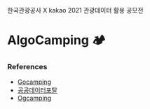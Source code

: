 한국관광공사 X kakao 2021 관광데이터 활용 공모전
# AlgoCamping 🏕


### References
  - [Gocamping](https://www.gocamping.or.kr/)
  - [공공데이터포탈](https://api.visitkorea.or.kr/main.do)
  - [Ogcamping](https://www.5gcamp.com/)